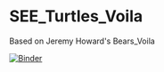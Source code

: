 # SEE_Turtles_Voila
 Based on Jeremy Howard's Bears_Voila

[![Binder](https://mybinder.org/badge_logo.svg)](https://mybinder.org/v2/gh/RobillardA/SEE_Turtles_Voila/main?urlpath=%2Fvoila%2Frender%2FTooRare_Voila.ipynb)
